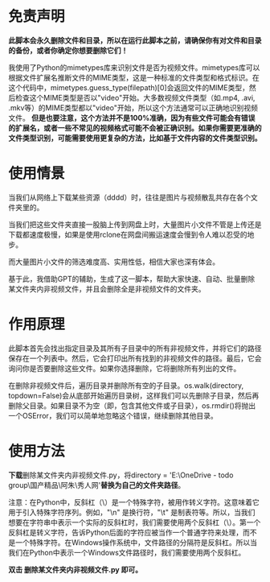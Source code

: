 # 免责声明
**此脚本会永久删除文件和目录，所以在运行此脚本之前，请确保你有对文件和目录的备份，或者你确定你想要删除它们！**

我使用了Python的mimetypes库来识别文件是否为视频文件。mimetypes库可以根据文件扩展名推断文件的MIME类型，这是一种标准的文件类型和格式标识。在这个代码中，mimetypes.guess_type(filepath)[0]会返回文件的MIME类型，然后检查这个MIME类型是否以"video"开始。大多数视频文件类型（如.mp4, .avi, .mkv等）的MIME类型都以"video"开始，所以这个方法通常可以正确地识别视频文件。
**但是也要注意，这个方法并不是100%准确，因为有些文件可能会有错误的扩展名，或者一些不常见的视频格式可能不会被正确识别。如果你需要更准确的文件类型识别，可能需要使用更复杂的方法，比如基于文件内容的文件类型识别。**

# 使用情景
当我们从网络上下载某些资源（dddd）时，往往是图片与视频散乱共存在各个文件夹里的。

当我们把这些文件夹直接一股脑上传到网盘上时，大量图片小文件不管是上传还是下载都速度极慢，如果是使用rclone在网盘间搬运速度会慢到令人难以忍受的地步。

而大量图片小文件的筛选难度高、实用性低，相信大家也深有体会。

基于此，我借助GPT的辅助，生成了这一脚本，帮助大家快速、自动、批量删除某文件夹内非视频文件，并且会删除全是非视频文件的文件夹。

# 作用原理
此脚本首先会找出指定目录及其所有子目录中的所有非视频文件，并将它们的路径保存在一个列表中。然后，它会打印出所有找到的非视频文件的路径。最后，它会询问你是否要删除这些文件。如果你选择删除，它将删除所有列出的文件。

在删除非视频文件后，遍历目录并删除所有空的子目录。os.walk(directory, topdown=False)会从底部开始遍历目录树，这样我们可以先删除子目录，然后再删除父目录。如果目录不为空（即，包含其他文件或子目录），os.rmdir()将抛出一个OSError，我们可以简单地忽略这个错误，继续删除其他目录。

# 使用方法
**下载**删除某文件夹内非视频文件.py，将directory = 'E:\\OneDrive - todo group\\国产精品\\阿朱\\秀人网'**替换为自己的文件夹路径**。 

注意：在Python中，反斜杠（\）是一个特殊字符，被用作转义字符。这意味着它用于引入特殊字符序列。例如，"\n" 是换行符，"\t" 是制表符等。所以，当我们想要在字符串中表示一个实际的反斜杠时，我们需要使用两个反斜杠（\）。第一个反斜杠是转义字符，告诉Python后面的字符应被当作一个普通字符来处理，而不是一个特殊字符。在Windows操作系统中，文件路径的分隔符是反斜杠。所以当我们在Python中表示一个Windows文件路径时，我们需要使用两个反斜杠。

**双击 删除某文件夹内非视频文件.py 即可。**


